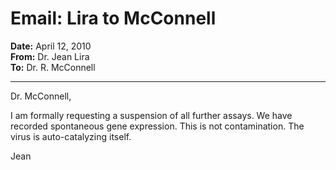# Email: Lira to McConnell

**Date:** April 12, 2010  
**From:** Dr. Jean Lira  
**To:** Dr. R. McConnell

---

Dr. McConnell,

I am formally requesting a suspension of all further assays. We have recorded spontaneous gene expression. This is not contamination. The virus is auto-catalyzing itself.

Jean

